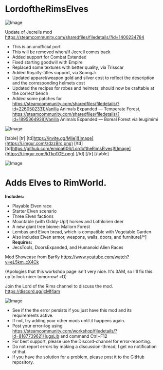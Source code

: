 # LordoftheRimsElves

![Image](https://i.imgur.com/WAEzk68.png)

Update of Jecrells mod
https://steamcommunity.com/sharedfiles/filedetails/?id=1400234784

- This is an unofficial port
- This will be removed when/if Jecrell comes back
- Added support for Combat Extended
- Fixed starting goodwill with Empire
- Replaced some textures with better quality, via Trisscar
- Added Royalty-titles support, via SoongJr
- Updated apparel/weapon gold and silver cost to reflect the description and the corresponding helmets cost
- Updated the recipes for robes and helmets, should now be craftable at the correct bench
- Added some patches for https://steamcommunity.com/sharedfiles/filedetails/?id=2260502331]Vanilla Animals Expanded — Temperate Forest, https://steamcommunity.com/sharedfiles/filedetails/?id=1895364938]Vanilla Animals Expanded — Boreal Forest via leugimimi


![Image](https://i.imgur.com/7Gzt3Rg.png)


[table]
	[tr]
		[td]https://invite.gg/Mlie]![Image](https://i.imgur.com/zdzzBrc.png)
[/td]
		[td]https://github.com/emipa606/LordoftheRimsElves]![Image](https://i.imgur.com/kTkpTOE.png)
[/td]
	[/tr]
[/table]
	
![Image](https://i.imgur.com/NOW7jU1.png)


# Adds Elves to RimWorld.

**Includes:**
- Playable Elven race
- Starter Elven scenario
- Three Elven factions
- Mountable (with Giddy-Up!) horses and Lothlorien deer
- A new giant tree biome: Mallorn Forest
- Lembas and Elven bread, which is compatible with Vegetable Garden
-  Also includes Elven armor, weapons, walls, doors, and furniture[/*]
**Requires:**
- JecsTools, DoorsExpanded, and Humanoid Alien Races

Mod Showcase from BarKy
https://www.youtube.com/watch?v=eL5km_cX4Ck

(Apologies that this workshop page isn&apos;t very nice. It&apos;s 3AM, so I&apos;ll fix this up to look nicer tomorrow! =D)

Join the Lord of the Rims channel to discuss the mod.
https://discord.gg/jcMf4am

![Image](https://i.imgur.com/Rs6T6cr.png)



-  See if the the error persists if you just have this mod and its requirements active.
-  If not, try adding your other mods until it happens again.
-  Post your error-log using https://steamcommunity.com/workshop/filedetails/?id=818773962]HugsLib and command Ctrl+F12
-  For best support, please use the Discord-channel for error-reporting.
-  Do not report errors by making a discussion-thread, I get no notification of that.
-  If you have the solution for a problem, please post it to the GitHub repository.





